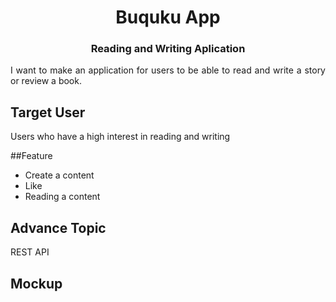 <h1 align="center">Buquku App </h1>
<h3 align="center"> Reading and Writing Aplication </h3>
<p align="justify"> 
I want to make an application for users to be able to read and write a story or review a book.</p>

## Target User
Users who have a high interest in reading and writing

##Feature
- Create a content
- Like
- Reading a content

## Advance Topic
REST API

## Mockup